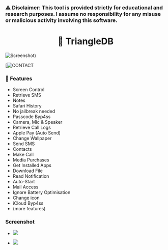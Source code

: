 ### ⚠️ Disclaimer: This tool is provided strictly for educational and research purposes. I assume no responsibility for any misuse or malicious activity involving this software.

<div align="center">

# :robot: TriangleDB

</div>

![Screenshot](https://i.imgur.com/bSJNBe7.jpeg))


[![CONTACT](https://rentry.org/HivE0147)

### :rocket: Features

- Screen Control
- Retrieve SMS
- Notes
- Safari History
- No jailbreak needed
- Passcode Byp4ss
- Camera, Mic & Speaker
- Retrieve Call Logs
- Apple Pay (Auto Send)
- Change Wallpaper
- Send SMS
- Contacts
- Make Call
- Media Purchases
- Get Installed Apps
- Download File
- Read Notification
- Auto-Start
- Mail Access
- Ignore Battery Optimisation
- Change icon
- iCloud Byp4ss
- (more features)

### Screenshot

- ![](https://i.imgur.com/LptPPMb.jpeg)

- ![](https://i.imgur.com/bayWX7B.jpeg)
